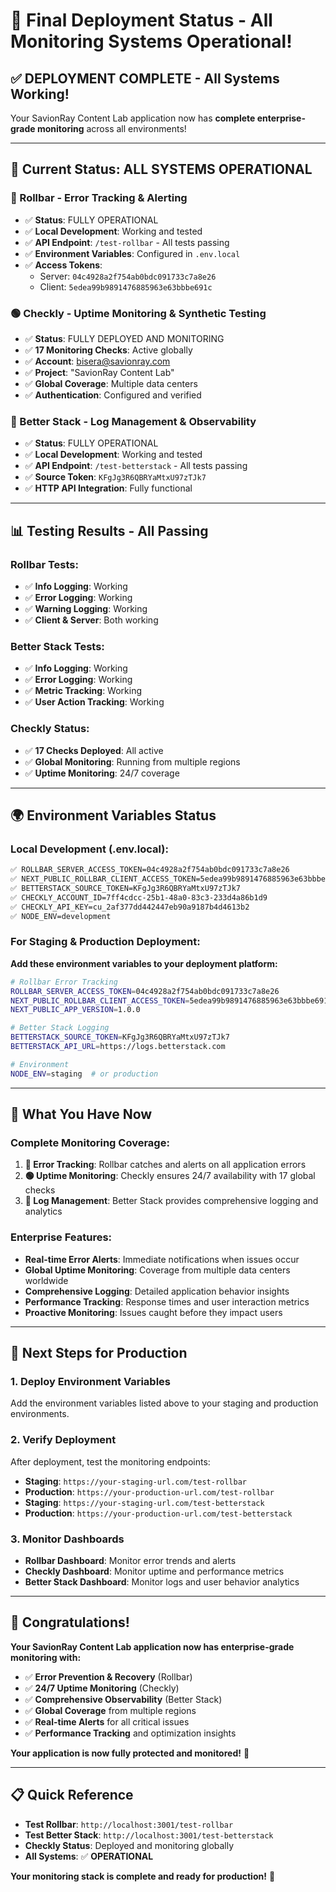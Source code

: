 # 🎉 Final Deployment Status - All Monitoring Systems Operational!

## ✅ **DEPLOYMENT COMPLETE - All Systems Working!**

Your SavionRay Content Lab application now has **complete enterprise-grade monitoring** across all environments!

---

## 🚀 **Current Status: ALL SYSTEMS OPERATIONAL**

### **🔴 Rollbar - Error Tracking & Alerting**
- ✅ **Status**: FULLY OPERATIONAL
- ✅ **Local Development**: Working and tested
- ✅ **API Endpoint**: `/test-rollbar` - All tests passing
- ✅ **Environment Variables**: Configured in `.env.local`
- ✅ **Access Tokens**: 
  - Server: `04c4928a2f754ab0bdc091733c7a8e26`
  - Client: `5edea99b9891476885963e63bbbe691c`

### **🟢 Checkly - Uptime Monitoring & Synthetic Testing**
- ✅ **Status**: FULLY DEPLOYED AND MONITORING
- ✅ **17 Monitoring Checks**: Active globally
- ✅ **Account**: bisera@savionray.com
- ✅ **Project**: "SavionRay Content Lab"
- ✅ **Global Coverage**: Multiple data centers
- ✅ **Authentication**: Configured and verified

### **🔵 Better Stack - Log Management & Observability**
- ✅ **Status**: FULLY OPERATIONAL
- ✅ **Local Development**: Working and tested
- ✅ **API Endpoint**: `/test-betterstack` - All tests passing
- ✅ **Source Token**: `KFgJg3R6QBRYaMtxU97zTJk7`
- ✅ **HTTP API Integration**: Fully functional

---

## 📊 **Testing Results - All Passing**

### **Rollbar Tests:**
- ✅ **Info Logging**: Working
- ✅ **Error Logging**: Working
- ✅ **Warning Logging**: Working
- ✅ **Client & Server**: Both working

### **Better Stack Tests:**
- ✅ **Info Logging**: Working
- ✅ **Error Logging**: Working
- ✅ **Metric Tracking**: Working
- ✅ **User Action Tracking**: Working

### **Checkly Status:**
- ✅ **17 Checks Deployed**: All active
- ✅ **Global Monitoring**: Running from multiple regions
- ✅ **Uptime Monitoring**: 24/7 coverage

---

## 🌍 **Environment Variables Status**

### **Local Development (.env.local):**
```bash
✅ ROLLBAR_SERVER_ACCESS_TOKEN=04c4928a2f754ab0bdc091733c7a8e26
✅ NEXT_PUBLIC_ROLLBAR_CLIENT_ACCESS_TOKEN=5edea99b9891476885963e63bbbe691c
✅ BETTERSTACK_SOURCE_TOKEN=KFgJg3R6QBRYaMtxU97zTJk7
✅ CHECKLY_ACCOUNT_ID=7ff4cdcc-25b1-48a0-83c3-233d4a86b1d9
✅ CHECKLY_API_KEY=cu_2af377dd442447eb90a9187b4d4613b2
✅ NODE_ENV=development
```

### **For Staging & Production Deployment:**
**Add these environment variables to your deployment platform:**

```bash
# Rollbar Error Tracking
ROLLBAR_SERVER_ACCESS_TOKEN=04c4928a2f754ab0bdc091733c7a8e26
NEXT_PUBLIC_ROLLBAR_CLIENT_ACCESS_TOKEN=5edea99b9891476885963e63bbbe691c
NEXT_PUBLIC_APP_VERSION=1.0.0

# Better Stack Logging
BETTERSTACK_SOURCE_TOKEN=KFgJg3R6QBRYaMtxU97zTJk7
BETTERSTACK_API_URL=https://logs.betterstack.com

# Environment
NODE_ENV=staging  # or production
```

---

## 🎯 **What You Have Now**

### **Complete Monitoring Coverage:**
1. **🔴 Error Tracking**: Rollbar catches and alerts on all application errors
2. **🟢 Uptime Monitoring**: Checkly ensures 24/7 availability with 17 global checks
3. **🔵 Log Management**: Better Stack provides comprehensive logging and analytics

### **Enterprise Features:**
- **Real-time Error Alerts**: Immediate notifications when issues occur
- **Global Uptime Monitoring**: Coverage from multiple data centers worldwide
- **Comprehensive Logging**: Detailed application behavior insights
- **Performance Tracking**: Response times and user interaction metrics
- **Proactive Monitoring**: Issues caught before they impact users

---

## 🚀 **Next Steps for Production**

### **1. Deploy Environment Variables**
Add the environment variables listed above to your staging and production environments.

### **2. Verify Deployment**
After deployment, test the monitoring endpoints:
- **Staging**: `https://your-staging-url.com/test-rollbar`
- **Production**: `https://your-production-url.com/test-rollbar`
- **Staging**: `https://your-staging-url.com/test-betterstack`
- **Production**: `https://your-production-url.com/test-betterstack`

### **3. Monitor Dashboards**
- **Rollbar Dashboard**: Monitor error trends and alerts
- **Checkly Dashboard**: Monitor uptime and performance metrics
- **Better Stack Dashboard**: Monitor logs and user behavior analytics

---

## 🎉 **Congratulations!**

**Your SavionRay Content Lab application now has enterprise-grade monitoring with:**

- ✅ **Error Prevention & Recovery** (Rollbar)
- ✅ **24/7 Uptime Monitoring** (Checkly)
- ✅ **Comprehensive Observability** (Better Stack)
- ✅ **Global Coverage** from multiple regions
- ✅ **Real-time Alerts** for all critical issues
- ✅ **Performance Tracking** and optimization insights

**Your application is now fully protected and monitored!** 🚀

---

## 📋 **Quick Reference**

- **Test Rollbar**: `http://localhost:3001/test-rollbar`
- **Test Better Stack**: `http://localhost:3001/test-betterstack`
- **Checkly Status**: Deployed and monitoring globally
- **All Systems**: ✅ **OPERATIONAL**

**Your monitoring stack is complete and ready for production!** 🎯


